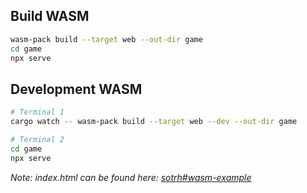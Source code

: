 ## Build WASM

```bash
wasm-pack build --target web --out-dir game
cd game
npx serve
```

## Development WASM

```bash
# Terminal 1
cargo watch -- wasm-pack build --target web --dev --out-dir game

# Terminal 2
cd game
npx serve
```

_Note: index.html can be found here: [sotrh#wasm-example](https://sotrh.github.io/learn-wgpu/beginner/tutorial1-window/#wasm-example)_
